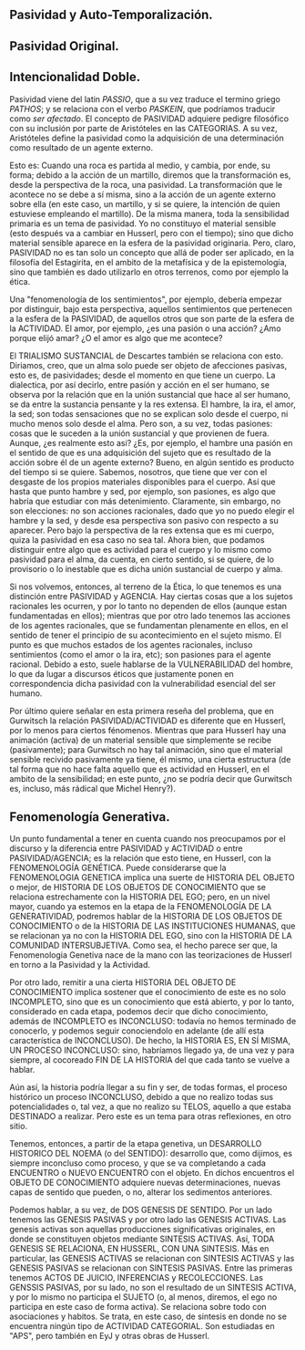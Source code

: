 

## Pasividad y Auto-Temporalización. 
## Pasividad Original. 
## Intencionalidad Doble. 

Pasividad viene del latin *PASSIO*, que a su vez traduce el termino griego *PATHOS*; y se relaciona con el verbo *PASKEIN*, que podríamos traducir como *ser afectado*. 
El concepto de PASIVIDAD adquiere pedigre filosófico con su inclusión por parte de Aristóteles en las CATEGORIAS. A su vez, Aristóteles define la pasividad como la adquisición de una determinación como resultado de un agente externo. 

Esto es: Cuando una roca es partida al medio, y cambia, por ende, su forma; debido a la acción de un martillo, diremos que la transformación es, desde la perspectiva de la roca, una pasividad. La transformación que le acontece no se debe a sí misma, sino a la acción de un agente externo sobre ella (en este caso, un martillo, y si se quiere, la intención de quien estuviese empleando el martillo). 
De la misma manera, toda la sensibilidad primaria es un tema de pasividad. Yo no constituyo el material sensible (esto después va a cambiar en Husserl, pero con el tiempo); sino que dicho material sensible aparece en la esfera de la pasividad originaria. Pero, claro, PASIVIDAD no es tan solo un concepto que allá de poder ser aplicado, en la filosofía del Estagirita, en el ambito de la metafísica y de la epistemología, sino que también es dado utilizarlo en otros terrenos, como por ejemplo la ética. 

Una "fenomenología de los sentimientos", por ejemplo, debería empezar por distinguir, bajo esta perspectiva, aquellos sentimientos que pertenecen a la esfera de la PASIVIDAD, de aquellos otros que son parte de la esfera de la ACTIVIDAD. El amor, por ejemplo, ¿es una pasión o una acción? ¿Amo porque elijó amar? ¿O el amor es algo que me acontece? 

El TRIALISMO SUSTANCIAL de Descartes también se relaciona con esto. Diriamos, creo, que un alma solo puede ser objeto de afecciones pasivas, esto es, de pasividades; desde el momento en que tiene un cuerpo. La dialectica, por así decirlo, entre pasión y acción en el ser humano, se observa por la relación que en la unión sustancial que hace al ser humano, se da entre la sustancia pensante y la res extensa. El hambre, la ira, el amor, la sed; son todas sensaciones que no se explican solo desde el cuerpo, ni mucho menos solo desde el alma. Pero son, a su vez, todas pasiones: cosas que le suceden a la unión sustancial y que provienen de fuera. Aunque, ¿es realmente esto asi? ¿Es, por ejemplo, el hambre una pasión en el sentido de que es una adquisición del sujeto que es resultado de la acción sobre él de un agente externo? Bueno, en algún sentido es producto del tiempo si se quiere. Sabemos, nosotros, que tiene que ver con el desgaste de los propios materiales disponibles para el cuerpo. Así que hasta que punto hambre y sed, por ejemplo, son pasiones, es algo que habría que estudiar con más detenimiento. Claramente, sin embargo, no son elecciones: no son acciones racionales, dado que yo no puedo elegir el hambre y la sed, y desde esa perspectiva son pasivo con respecto a su aparecer. Pero bajo la perspectiva de la res extensa que es mi cuerpo, quiza la pasividad en esa caso no sea tal. Ahora bien, que podamos distinguir entre algo que es actividad para el cuerpo y lo mismo como pasividad para el alma, da cuenta, en cierto sentido, si se quiere, de lo provisorio o lo inestable que es dicha unión sustancial de cuerpo y alma. 

Si nos volvemos, entonces, al terreno de la Ética, lo que tenemos es una distinción entre PASIVIDAD y AGENCIA. Hay ciertas cosas que a los sujetos racionales les ocurren, y por lo tanto no dependen de ellos (aunque estan fundamentadas en ellos); mientras que por otro lado tenemos las acciones de los agentes racionales, que se fundamentan plenamente en ellos, en el sentido de tener el principio de su acontecimiento en el sujeto mismo. El punto es que muchos estados de los agentes racionales, incluso sentimientos (como el amor o la ira, etc); son pasiones para el agente racional. Debido a esto, suele hablarse de la VULNERABILIDAD del hombre, lo que da lugar a discursos éticos que justamente ponen en correspondencia dicha pasividad con la vulnerabilidad esencial del ser humano. 

Por último quiere señalar en esta primera reseña del problema, que en Gurwitsch la relación PASIVIDAD/ACTIVIDAD es diferente que en Husserl, por lo menos para ciertos fénomenos. Mientras que para Husserl hay una animación (activa) de un material sensible que simplemente se recibe (pasivamente); para Gurwitsch no hay tal animación, sino que el material sensible recivido pasivamente ya tiene, él mismo, una cierta estructura (de tal forma que no hace falta aquello que es actividad en Husserl, en el ambito de la sensibilidad; en este punto, ¿no se podría decir que Gurwitsch es, incluso, más rádical que Michel Henry?). 

## Fenomenología Generativa. 

Un punto fundamental a tener en cuenta cuando nos preocupamos por el discurso y la diferencia entre PASIVIDAD y ACTIVIDAD o entre PASIVIDAD/AGENCIA; es la relación que esto tiene, en Husserl, con la FENOMENOLOGÍA GENÉTICA. Puede considerarse que la FENOMENOLOGIA GENETICA implica una suerte de HISTORIA DEL OBJETO o mejor, de HISTORIA DE LOS OBJETOS DE CONOCIMIENTO que se relaciona estrechamente con la HISTORIA DEL EGO; pero, en un nivel mayor, cuando ya estemos en la etapa de la FENOMENOLOGÍA DE LA GENERATIVIDAD, podremos hablar de la HISTORIA DE LOS OBJETOS DE CONOCIMIENTO o de la HISTORIA DE LAS INSTITUCIONES HUMANAS, que se relacionan ya no con la HISTORIA DEL EGO, sino con la HISTORIA DE LA COMUNIDAD INTERSUBJETIVA. Como sea, el hecho parece ser que, la Fenomenologia Genetiva nace de la mano con las teorizaciones de Husserl en torno a la Pasividad y la Actividad. 

Por otro lado, remitir a una cierta HISTORIA DEL OBJETO DE CONOCIMIENTO implica sostener que el conocimiento de este es no solo INCOMPLETO, sino que es un conocimiento que está abierto, y por lo tanto, considerado en cada etapa, podemos decir que dicho conocimiento, además de INCOMPLETO es INCONCLUSO: todavía no hemos terminado de conocerlo, y podemos seguir conociendolo en adelante (de allí esta característica de INCONCLUSO). De hecho, la HISTORIA ES, EN SÍ MISMA, UN PROCESO INCONCLUSO: sino, habríamos llegado ya, de una vez y para siempre, al cocoreado FIN DE LA HISTORIA del que cada tanto se vuelve a hablar. 

Aún así, la historia podría llegar a su fin y ser, de todas formas, el proceso histórico un proceso INCONCLUSO, debido a que no realizo todas sus potencialidades o, tal vez, a que no realizo su TELOS, aquello a que estaba DESTINADO a realizar. Pero este es un tema para otras reflexiones, en otro sitio. 

Tenemos, entonces, a partir de la etapa genetiva, un DESARROLLO HISTORICO DEL NOEMA (o del SENTIDO): desarrollo que, como dijimos, es siempre inconcluso como proceso, y que se va completando a cada ENCUENTRO o NUEVO ENCUENTRO con el objeto. En dichos encuentros el OBJETO DE CONOCIMIENTO adquiere nuevas determinaciones, nuevas capas de sentido que pueden, o no, alterar los sedimentos anteriores. 

Podemos hablar, a su vez, de DOS GENESIS DE SENTIDO. Por un lado tenemos las GENESIS PASIVAS y por otro lado las GENESIS ACTIVAS. Las genesis activas son aquellas producciones significativas originales, en donde se constituyen objetos mediante SINTESIS ACTIVAS. Así, TODA GENESIS SE RELACIONA, EN HUSSERL, CON UNA SINTESIS. Más en particular, las GENESIS ACTIVAS se relacionan con SINTESIS ACTIVAS y las GENESIS PASIVAS se relacionan con SINTESIS PASIVAS. Entre las primeras tenemos ACTOS DE JUICIO, INFERENCIAS y RECOLECCIONES. 
Las GENSSIS PASIVAS, por su lado, no son el resultado de un SINTESIS ACTIVA, y por lo mismo no participa el SUJETO (o, al menos, diremos, el ego no participa en este caso de forma activa). Se relaciona sobre todo con asociaciones y habitos. Se trata, en este caso, de sintesis en donde no se encuentra ningún tipo de ACTIVIDAD CATEGORIAL. Son estudiadas en "APS", pero también en EyJ y otras obras de Husserl. 